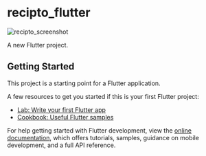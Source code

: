 # recipto_flutter
![recipto_screenshot](https://github.com/prabhat210920/Recipto_flutte/assets/80769236/f5beca39-b7af-4141-bcb7-9ee1ad8fe657)




A new Flutter project.


## Getting Started

This project is a starting point for a Flutter application.

A few resources to get you started if this is your first Flutter project:

- [Lab: Write your first Flutter app](https://docs.flutter.dev/get-started/codelab)
- [Cookbook: Useful Flutter samples](https://docs.flutter.dev/cookbook)

For help getting started with Flutter development, view the
[online documentation](https://docs.flutter.dev/), which offers tutorials,
samples, guidance on mobile development, and a full API reference.
